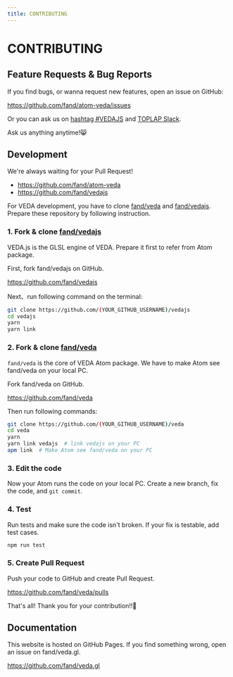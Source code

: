 ```yaml
---
title: CONTRIBUTING
---
```

# CONTRIBUTING

## Feature Requests & Bug Reports

If you find bugs, or wanna request new features, open an issue on GitHub:

https://github.com/fand/atom-veda/issues

Or you can ask us on [hashtag \#VEDAJS](https://twitter.com/search?f=tweets&q=%23vedajs&src=typd) and [TOPLAP Slack](https://toplap.org/toplap-on-slack/).

Ask us anything anytime!😸


## Development

We're always waiting for your Pull Request!

- https://github.com/fand/atom-veda
- https://github.com/fand/vedajs

For VEDA development, you have to clone [fand/veda](https://github.com/fand/veda) and [fand/vedajs](https://github.com/fand/vedajs).
Prepare these repository by following instruction.


### 1. Fork & clone [fand/vedajs](https://github.com/fand/vedajs)

VEDA.js is the GLSL engine of VEDA.
Prepare it first to refer from Atom package.

First, fork fand/vedajs on GitHub.

https://github.com/fand/vedajs

Next、run following command on the terminal:

```bash
git clone https://github.com/(YOUR_GITHUB_USERNAME)/vedajs
cd vedajs
yarn
yarn link
```

### 2. Fork & clone [fand/veda](https://github.com/fand/veda)

`fand/veda` is the core of VEDA Atom package.
We have to make Atom see fand/veda on your local PC.

Fork fand/veda on GitHub.

https://github.com/fand/veda

Then run following commands:

```bash
git clone https://github.com/(YOUR_GITHUB_USERNAME)/veda
cd veda
yarn
yarn link vedajs  # link vedajs on your PC
apm link  # Make Atom see fand/veda on your PC
```


### 3. Edit the code

Now your Atom runs the code on your local PC.
Create a new branch, fix the code, and `git commit`.


### 4. Test

Run tests and make sure the code isn't broken.
If your fix is testable, add test cases.

```bash
npm run test
```


### 5. Create Pull Request

Push your code to GitHub and create Pull Request.

https://github.com/fand/veda/pulls

That's all!
Thank you for your contribution!!🙌


## Documentation

This website is hosted on GitHub Pages.
If you find something wrong, open an issue on fand/veda.gl.

https://github.com/fand/veda.gl
